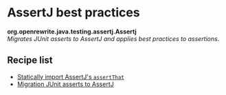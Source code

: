 # AssertJ best practices

**org.openrewrite.java.testing.assertj.Assertj**  
_Migrates JUnit asserts to AssertJ and applies best practices to assertions._

## Recipe list

* [Statically import AssertJ's `assertThat`](../../../java/testing/assertj/staticimports.md)
* [Migration JUnit asserts to AssertJ](../../../java/testing/assertj/junittoassertj.md)
